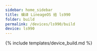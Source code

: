 ```yaml
---
sidebar: home_sidebar
title: 编译 LineageOS 给 ls990
folder: build
permalink: /devices/ls990/build
device: ls990
---
```

{% include templates/device_build.md %}
